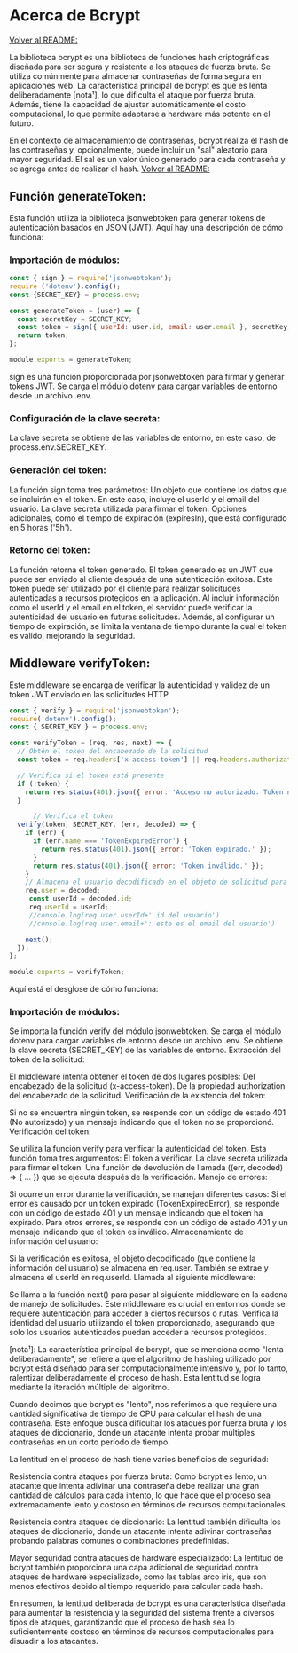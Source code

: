 # Acerca de Bcrypt
[Volver al README:](../README.md)

La biblioteca bcrypt es una biblioteca de funciones hash criptográficas diseñada para ser segura y resistente a los ataques de fuerza bruta. Se utiliza comúnmente para almacenar contraseñas de forma segura en aplicaciones web. La característica principal de bcrypt es que es lenta deliberadamente [nota¹], lo que dificulta el ataque por fuerza bruta. Además, tiene la capacidad de ajustar automáticamente el costo computacional, lo que permite adaptarse a hardware más potente en el futuro.

En el contexto de almacenamiento de contraseñas, bcrypt realiza el hash de las contraseñas y, opcionalmente, puede incluir un "sal" aleatorio para mayor seguridad. El sal es un valor único generado para cada contraseña y se agrega antes de realizar el hash.
[Volver al README:](../README.md)

## Función generateToken:
Esta función utiliza la biblioteca jsonwebtoken para generar tokens de autenticación basados en JSON (JWT). Aquí hay una descripción de cómo funciona:

### Importación de módulos:
```javascript
const { sign } = require('jsonwebtoken');
require ('dotenv').config();
const {SECRET_KEY} = process.env;

const generateToken = (user) => {
  const secretKey = SECRET_KEY;
  const token = sign({ userId: user.id, email: user.email }, secretKey, { expiresIn: '5h' });
  return token;
};

module.exports = generateToken;
```
sign es una función proporcionada por jsonwebtoken para firmar y generar tokens JWT.
Se carga el módulo dotenv para cargar variables de entorno desde un archivo .env.
### Configuración de la clave secreta:

La clave secreta se obtiene de las variables de entorno, en este caso, de process.env.SECRET_KEY.
### Generación del token:


La función sign toma tres parámetros:
Un objeto que contiene los datos que se incluirán en el token. En este caso, incluye el userId y el email del usuario.
La clave secreta utilizada para firmar el token.
Opciones adicionales, como el tiempo de expiración (expiresIn), que está configurado en 5 horas ('5h').
### Retorno del token:

La función retorna el token generado.
El token generado es un JWT que puede ser enviado al cliente después de una autenticación exitosa. Este token puede ser utilizado por el cliente para realizar solicitudes autenticadas a recursos protegidos en la aplicación. Al incluir información como el userId y el email en el token, el servidor puede verificar la autenticidad del usuario en futuras solicitudes. Además, al configurar un tiempo de expiración, se limita la ventana de tiempo durante la cual el token es válido, mejorando la seguridad.


## Middleware verifyToken:

Este middleware se encarga de verificar la autenticidad y validez de un token JWT enviado en las solicitudes HTTP. 

```javascript
const { verify } = require('jsonwebtoken');
require('dotenv').config();
const { SECRET_KEY } = process.env;

const verifyToken = (req, res, next) => {
  // Obtén el token del encabezado de la solicitud
  const token = req.headers['x-access-token'] || req.headers.authorization;

  // Verifica si el token está presente
  if (!token) {
    return res.status(401).json({ error: 'Acceso no autorizado. Token no proporcionado.' });
  }

      // Verifica el token
  verify(token, SECRET_KEY, (err, decoded) => {
    if (err) {
      if (err.name === 'TokenExpiredError') {
        return res.status(401).json({ error: 'Token expirado.' });
      }
      return res.status(401).json({ error: 'Token inválido.' });
    }
    // Almacena el usuario decodificado en el objeto de solicitud para su uso posterior
    req.user = decoded;
     const userId = decoded.id;
     req.userId = userId;
     //console.log(req.user.userId+' id del usuario')
     //console.log(req.user.email+': este es el email del usuario')

    next();
  });
};

module.exports = verifyToken;
```
Aquí está el desglose de cómo funciona:

### Importación de módulos:

Se importa la función verify del módulo jsonwebtoken.
Se carga el módulo dotenv para cargar variables de entorno desde un archivo .env.
Se obtiene la clave secreta (SECRET_KEY) de las variables de entorno.
Extracción del token de la solicitud:

El middleware intenta obtener el token de dos lugares posibles:
Del encabezado de la solicitud (x-access-token).
De la propiedad authorization del encabezado de la solicitud.
Verificación de la existencia del token:

Si no se encuentra ningún token, se responde con un código de estado 401 (No autorizado) y un mensaje indicando que el token no se proporcionó.
Verificación del token:

Se utiliza la función verify para verificar la autenticidad del token. Esta función toma tres argumentos:
El token a verificar.
La clave secreta utilizada para firmar el token.
Una función de devolución de llamada ((err, decoded) => { ... }) que se ejecuta después de la verificación.
Manejo de errores:

Si ocurre un error durante la verificación, se manejan diferentes casos:
Si el error es causado por un token expirado (TokenExpiredError), se responde con un código de estado 401 y un mensaje indicando que el token ha expirado.
Para otros errores, se responde con un código de estado 401 y un mensaje indicando que el token es inválido.
Almacenamiento de información del usuario:

Si la verificación es exitosa, el objeto decodificado (que contiene la información del usuario) se almacena en req.user.
También se extrae y almacena el userId en req.userId.
Llamada al siguiente middleware:

Se llama a la función next() para pasar al siguiente middleware en la cadena de manejo de solicitudes.
Este middleware es crucial en entornos donde se requiere autenticación para acceder a ciertos recursos o rutas. Verifica la identidad del usuario utilizando el token proporcionado, asegurando que solo los usuarios autenticados puedan acceder a recursos protegidos.








[nota¹]: La característica principal de bcrypt, que se menciona como "lenta deliberadamente", se refiere a que el algoritmo de hashing utilizado por bcrypt está diseñado para ser computacionalmente intensivo y, por lo tanto, ralentizar deliberadamente el proceso de hash. Esta lentitud se logra mediante la iteración múltiple del algoritmo.

Cuando decimos que bcrypt es "lento", nos referimos a que requiere una cantidad significativa de tiempo de CPU para calcular el hash de una contraseña. Este enfoque busca dificultar los ataques por fuerza bruta y los ataques de diccionario, donde un atacante intenta probar múltiples contraseñas en un corto período de tiempo.

La lentitud en el proceso de hash tiene varios beneficios de seguridad:

Resistencia contra ataques por fuerza bruta: Como bcrypt es lento, un atacante que intenta adivinar una contraseña debe realizar una gran cantidad de cálculos para cada intento, lo que hace que el proceso sea extremadamente lento y costoso en términos de recursos computacionales.

Resistencia contra ataques de diccionario: La lentitud también dificulta los ataques de diccionario, donde un atacante intenta adivinar contraseñas probando palabras comunes o combinaciones predefinidas.

Mayor seguridad contra ataques de hardware especializado: La lentitud de bcrypt también proporciona una capa adicional de seguridad contra ataques de hardware especializado, como las tablas arco iris, que son menos efectivos debido al tiempo requerido para calcular cada hash.

En resumen, la lentitud deliberada de bcrypt es una característica diseñada para aumentar la resistencia y la seguridad del sistema frente a diversos tipos de ataques, garantizando que el proceso de hash sea lo suficientemente costoso en términos de recursos computacionales para disuadir a los atacantes.
